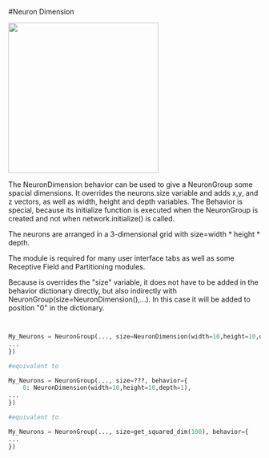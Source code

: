 #Neuron Dimension

<img width="300" src="https://raw.githubusercontent.com/trieschlab/PymoNNto/Images/Neuron_Dimension.png"><br>

The NeuronDimension behavior can be used to give a NeuronGroup some spacial dimensions. 
It overrides the neurons.size variable and adds x,y, and z vectors, as well as width, height and depth variables.
The Behavior is special, because its initialize function is executed when the NeuronGroup is created and not when network.initialize() is called.

The neurons are arranged in a 3-dimensional grid with size=width * height * depth.

The module is required for many user interface tabs as well as some Receptive Field and Partitioning modules.

Because is overrides the "size" variable, it does not have to be added in the behavior dictionary directly, but also indirectly with NeuronGroup(size=NeuronDimension(),...).
In this case it will be added to position "0" in the dictionary.

```python


My_Neurons = NeuronGroup(..., size=NeuronDimension(width=10,height=10,depth=1), behavior={
...
})

#equivalent to

My_Neurons = NeuronGroup(..., size=???, behavior={
    0: NeuronDimension(width=10,height=10,depth=1),
...
})

#equivalent to

My_Neurons = NeuronGroup(..., size=get_squared_dim(100), behavior={
...
})

```